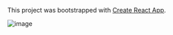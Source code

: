 This project was bootstrapped with [Create React App](https://github.com/facebook/create-react-app).

![image](https://user-images.githubusercontent.com/33945/69481102-1edd3080-0ddc-11ea-8c98-96eac3792c63.png)
